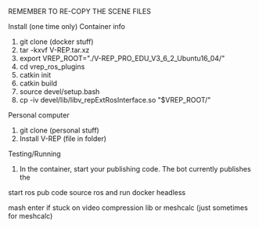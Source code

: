 REMEMBER TO RE-COPY THE SCENE FILES

Install (one time only)
Container info

1. git clone (docker stuff)
2. tar -kxvf V-REP.tar.xz
3. export VREP_ROOT="./V-REP_PRO_EDU_V3_6_2_Ubuntu16_04/"
4. cd vrep_ros_plugins
5. catkin init
6. catkin build
7. source devel/setup.bash
8. cp -iv devel/lib/libv_repExtRosInterface.so "$VREP_ROOT/"


Personal computer
1. git clone (personal stuff)
2. Install V-REP (file in folder)


Testing/Running
1. In the container, start your publishing code. The bot currently publishes the 

start ros pub code
source ros and run docker headless

mash enter if stuck on video compression lib or meshcalc (just sometimes for meshcalc)